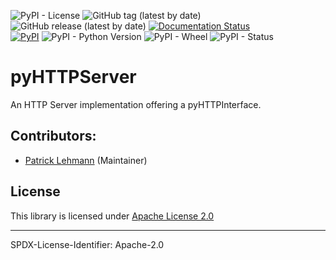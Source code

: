![PyPI - License](https://img.shields.io/pypi/l/pyHTTPServer)
![GitHub tag (latest by date)](https://img.shields.io/github/v/tag/Paebbels/pyHTTPServer) 
![GitHub release (latest by date)](https://img.shields.io/github/v/release/Paebbels/pyHTTPServer)
[![Documentation Status](https://readthedocs.org/projects/pyhttpserver/badge/?version=latest)](https://pyhttpserver.readthedocs.io/en/latest/?badge=latest)      
[![PyPI](https://img.shields.io/pypi/v/pyHTTPServer)](https://pypi.org/project/pyHTTPServer/)
![PyPI - Python Version](https://img.shields.io/pypi/pyversions/pyHTTPServer)
![PyPI - Wheel](https://img.shields.io/pypi/wheel/pyHTTPServer)
![PyPI - Status](https://img.shields.io/pypi/status/pyHTTPServer)

# pyHTTPServer

An HTTP Server implementation offering a pyHTTPInterface.


## Contributors:

* [Patrick Lehmann](https://github.com/Paebbels) (Maintainer)


## License

This library is licensed under [Apache License 2.0](LICENSE.md)

-------------------------

SPDX-License-Identifier: Apache-2.0

